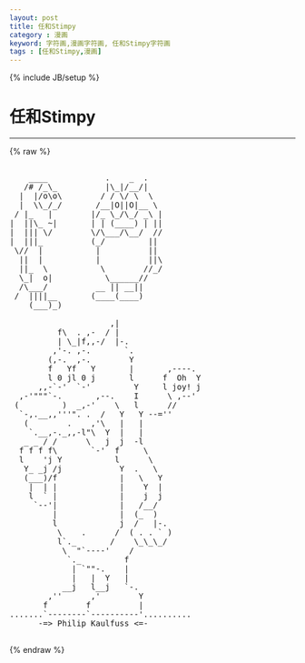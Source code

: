 ```yaml
---
layout: post
title: 任和Stimpy
category : 漫画
keyword: 字符画,漫画字符画, 任和Stimpy字符画
tags : [任和Stimpy,漫画]
---
```

{% include JB/setup %}
# 任和Stimpy
---
{% raw %}
<pre>

    ____            .    _  .
   /# /_\_          |\_|/__/|
  |  |/o\o\        / / \/ \  \
  |  \\_/_/       /__|O||O|__ \
 / |_   |        |/_ \_/\_/ _\ |
|  ||\_ ~|       | | (____) | ||
|  ||| \/        \/\___/\__/  //
|  |||_          (_/         ||
 \//  |           |          ||
  ||  |           |          ||\
  ||_  \           \        //_/
  \_|  o|           \______//
  /\___/          __ || __||
 /  ||||__       (____(____)
    (___)_)

                     ,|
          f\  . ,-  / |
          | \_|f,,-/  |-.
         ,&#039;-. ,-.       `.
        (,-.  ,-.        Y
        f   Yf   Y       |       ,----.
        l 0 jl 0 j       l      f  Oh  Y
      ,,-`-&#039;  `-&#039;         Y     l joy! j
  ,-&#039;&quot;&quot;&quot;`-.       ,--.    I      \ ,--&#039;
 (         )  _,-&#039;    \   l      //
  `-,.__,,&#039;&#039;&#039;&quot;. .  /   Y   Y --=&#039;&#039;
   (        .    ,&#039;\   |   |
    `.__,-._,,-l&quot;\  Y  |   |
   _ _ / /      \   j  j  -l
  f f f f\       `-&#039;  f     \
  l    &#039;j Y           l      \
   Y_ _j /j            Y  .   \
   (___)/f             |   \   Y
    |  | |             |    Y  |
    l  ` |             |    j  j
     `--&#039;|             |   /__/
         |             |  (_  )
         l             j  /   |-.
          \    .      /  ( . . ` )
          l`._       /    \_\_\_/
           \  &quot;`----&#039;    /
            `._         f
             | `&quot;&quot;-.    |
             |   |  Y   |
           __j   l__j   `-.
        ,&#039;&#039;      ,&#039;        Y
       f        f          |
.......`--------`----------&#039;..........
      -=&gt; Philip Kaulfuss &lt;=-
 </pre>
{% endraw %}

